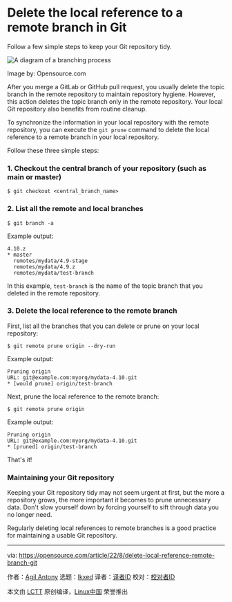 [#]: subject: "Delete the local reference to a remote branch in Git"
[#]: via: "https://opensource.com/article/22/8/delete-local-reference-remote-branch-git"
[#]: author: "Agil Antony https://opensource.com/users/agantony"
[#]: collector: "lkxed"
[#]: translator: " "
[#]: reviewer: " "
[#]: publisher: " "
[#]: url: " "

Delete the local reference to a remote branch in Git
======
Follow a few simple steps to keep your Git repository tidy.

![A diagram of a branching process][1]

Image by: Opensource.com

After you merge a GitLab or GitHub pull request, you usually delete the topic branch in the remote repository to maintain repository hygiene. However, this action deletes the topic branch only in the remote repository. Your local Git repository also benefits from routine cleanup.

To synchronize the information in your local repository with the remote repository, you can execute the `git prune` command to delete the local reference to a remote branch in your local repository.

Follow these three simple steps:

### 1. Checkout the central branch of your repository (such as main or master)

```
$ git checkout <central_branch_name>
```

### 2. List all the remote and local branches

```
$ git branch -a
```

Example output:

```
4.10.z
* master
  remotes/mydata/4.9-stage
  remotes/mydata/4.9.z
  remotes/mydata/test-branch
```

In this example, `test-branch` is the name of the topic branch that you deleted in the remote repository.

### 3. Delete the local reference to the remote branch

First, list all the branches that you can delete or prune on your local repository:

```
$ git remote prune origin --dry-run
```

Example output:

```
Pruning origin
URL: git@example.com:myorg/mydata-4.10.git
* [would prune] origin/test-branch
```

Next, prune the local reference to the remote branch:

```
$ git remote prune origin
```

Example output:

```
Pruning origin
URL: git@example.com:myorg/mydata-4.10.git
* [pruned] origin/test-branch
```

That's it!

### Maintaining your Git repository

Keeping your Git repository tidy may not seem urgent at first, but the more a repository grows, the more important it becomes to prune unnecessary data. Don't slow yourself down by forcing yourself to sift through data you no longer need.

Regularly deleting local references to remote branches is a good practice for maintaining a usable Git repository.

--------------------------------------------------------------------------------

via: https://opensource.com/article/22/8/delete-local-reference-remote-branch-git

作者：[Agil Antony][a]
选题：[lkxed][b]
译者：[译者ID](https://github.com/译者ID)
校对：[校对者ID](https://github.com/校对者ID)

本文由 [LCTT](https://github.com/LCTT/TranslateProject) 原创编译，[Linux中国](https://linux.cn/) 荣誉推出

[a]: https://opensource.com/users/agantony
[b]: https://github.com/lkxed
[1]: https://opensource.com/sites/default/files/lead-images/freesoftwareway_law3.png
